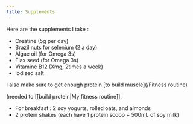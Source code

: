 ```yaml
---
title: Supplements
---
```


Here are the supplements I take : 
- Creatine (5g per day)
- Brazil nuts for selenium (2 a day)
- Algae oil (for Omega 3s)
- Flax seed (for Omega 3s)
- Vitamine B12 (Xmg, 2times a week)
- Iodized salt

I also make sure to get enough protein [to build muscle](/Fitness routine)

(needed to [[build protein|My fitness routine]]: 
- For breakfast : 2 soy yogurts, rolled oats, and almonds
- 2 protein shakes (each have 1 protein scoop + 500mL of soy milk)